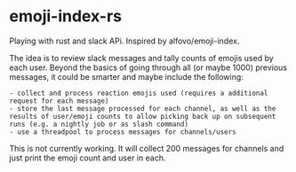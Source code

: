 # emoji-index-rs

Playing with rust and slack APi. Inspired by alfovo/emoji-index.

The idea is to review slack messages and tally counts of emojis used by each user. Beyond the basics of going through all (or maybe 1000) previous messages, it could be smarter and maybe include the following:

    - collect and process reaction emojis used (requires a additional request for each message)
    - store the last message processed for each channel, as well as the results of user/emoji counts to allow picking back up on subsequent runs (e.g. a nightly job or as slash command)
    - use a threadpool to process messages for channels/users

This is not currently working. It will collect 200 messages for channels and just print the emoji count and user in each.
